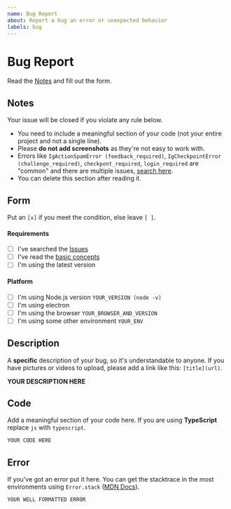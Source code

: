 ```yaml
---
name: Bug Report
about: Report a bug an error or unexpected behavior
labels: bug
---
```


# Bug Report

Read the [Notes](#notes) and fill out the form.

## Notes
Your issue will be closed if you violate any rule below.
 - You need to include a meaningful section of your code
  (not your entire project and not a single line).
 - Please **do not add screenshots** as they're not easy to work with.
 - Errors like `IgActionSpamError (feedback_required)`, `IgCheckpointError (challenge_required)`, `checkpont_required`, `login_required`
    are "common" and there are multiple issues, [search here](https://github.com/dilame/instagram-private-api/issues).
 - You can delete this section after reading it.
 
## Form
Put an `[x]` if you meet the condition, else leave `[ ]`.
#### Requirements
 - [ ] I've searched the [Issues](https://github.com/dilame/instagram-private-api/issues)
 - [ ] I've read the [basic concepts](https://github.com/dilame/instagram-private-api#basic-concepts)
 - [ ] I'm using the latest version
#### Platform
 - [ ] I'm using Node.js version `YOUR_VERSION (node -v)`
 - [ ] I'm using electron
 - [ ] I'm using the browser `YOUR_BROWSER_AND_VERSION`
 - [ ] I'm using some other environment `YOUR_ENV`

## Description
A **specific** description of your bug, so it's understandable to anyone.
If you have pictures or videos to upload, please add a link like this: `[title](url)`.

**YOUR DESCRIPTION HERE**

## Code
Add a meaningful section of your code here. If you are using **TypeScript** replace `js` with `typescript`.

```js
YOUR CODE HERE
```

## Error
If you've got an error put it here.
You can get the stacktrace in the most environments using 
`Error.stack` ([MDN Docs](https://developer.mozilla.org/en-US/docs/Web/JavaScript/Reference/Global_Objects/Error/stack)).

```
YOUR WELL FORMATTED ERROR
```

